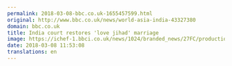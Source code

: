 ```yaml
---
permalink: 2018-03-08-bbc.co.uk-1655457599.html
original: http://www.bbc.co.uk/news/world-asia-india-43327380
domain: bbc.co.uk
title: India court restores 'love jihad' marriage
image: https://ichef-1.bbci.co.uk/news/1024/branded_news/27FC/production/_98963201_mediaitem98963200.jpg
date: 2018-03-08 11:53:08
translations: en
---
```


